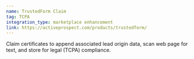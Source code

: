 ```yaml
---
name: TrustedForm Claim
tag: TCPA
integration_type: marketplace enhancement
link: https://activeprospect.com/products/trustedform/
---
```

Claim certificates to append associated lead origin data, scan web page for text, and store for legal (TCPA) compliance.
